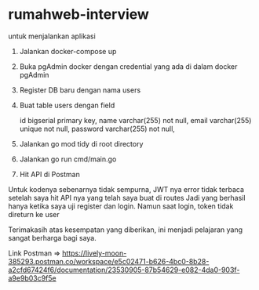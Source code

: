 # rumahweb-interview

untuk menjalankan aplikasi

1. Jalankan docker-compose up
2. Buka pgAdmin docker dengan credential yang ada di dalam docker pgAdmin
3. Register DB baru dengan nama users
4. Buat table users dengan field

   id bigserial primary key,
   name varchar(255) not null,
   email varchar(255) unique not null,
   password varchar(255) not null,

5. Jalankan go mod tidy di root directory
6. Jalankan go run cmd/main.go
7. Hit API di Postman

Untuk kodenya sebenarnya tidak sempurna, JWT nya error tidak terbaca setelah saya hit API nya yang telah saya buat di routes
Jadi yang berhasil hanya ketika saya uji register dan login. Namun saat login, token tidak direturn ke user

Terimakasih atas kesempatan yang diberikan, ini menjadi pelajaran yang sangat berharga bagi saya.

Link Postman => https://lively-moon-385293.postman.co/workspace/e5c02471-b626-4bc0-8b28-a2cfd67424f6/documentation/23530905-87b54629-e082-4da0-903f-a9e9b03c9f5e
